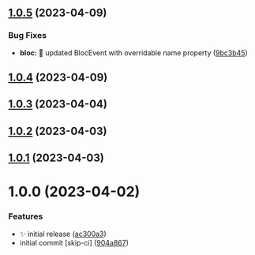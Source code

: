 ## [1.0.5](https://github.com/jacobtipp/bloc-state/compare/react-bloc-v1.0.4...react-bloc-v1.0.5) (2023-04-09)


### Bug Fixes

* **bloc:** 🐛 updated BlocEvent with overridable name property ([9bc3b45](https://github.com/jacobtipp/bloc-state/commit/9bc3b45c5dceb197faf98c73cf1c4dac672baae1))

## [1.0.4](https://github.com/jacobtipp/bloc-state/compare/react-bloc-v1.0.3...react-bloc-v1.0.4) (2023-04-09)

## [1.0.3](https://github.com/jacobtipp/bloc-state/compare/react-bloc-v1.0.2...react-bloc-v1.0.3) (2023-04-04)

## [1.0.2](https://github.com/jacobtipp/bloc-state/compare/react-bloc-v1.0.1...react-bloc-v1.0.2) (2023-04-03)

## [1.0.1](https://github.com/jacobtipp/bloc-state/compare/react-bloc-v1.0.0...react-bloc-v1.0.1) (2023-04-03)

# 1.0.0 (2023-04-02)


### Features

* ✨ initial release ([ac300a3](https://github.com/jacobtipp/bloc-state/commit/ac300a3723fccf5a9ba406e2646cde029e75acb6))
* initial commit [skip-ci] ([904a867](https://github.com/jacobtipp/bloc-state/commit/904a867b4ded298c6dd9741a546bb97978680b39))
